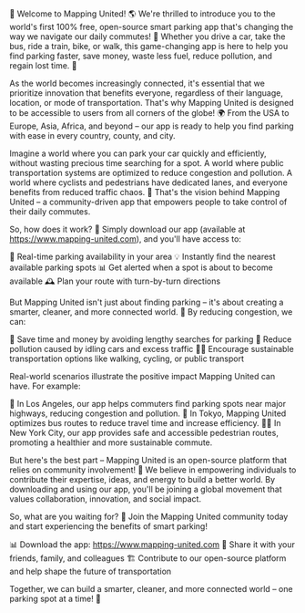 🎉 Welcome to Mapping United! 🌎 We're thrilled to introduce you to the world's first 100% free, open-source smart parking app that's changing the way we navigate our daily commutes! 🚀 Whether you drive a car, take the bus, ride a train, bike, or walk, this game-changing app is here to help you find parking faster, save money, waste less fuel, reduce pollution, and regain lost time. 💪

As the world becomes increasingly connected, it's essential that we prioritize innovation that benefits everyone, regardless of their language, location, or mode of transportation. That's why Mapping United is designed to be accessible to users from all corners of the globe! 🌍 From the USA to Europe, Asia, Africa, and beyond – our app is ready to help you find parking with ease in every country, county, and city.

Imagine a world where you can park your car quickly and efficiently, without wasting precious time searching for a spot. A world where public transportation systems are optimized to reduce congestion and pollution. A world where cyclists and pedestrians have dedicated lanes, and everyone benefits from reduced traffic chaos. 🌈 That's the vision behind Mapping United – a community-driven app that empowers people to take control of their daily commutes.

So, how does it work? 🤔 Simply download our app (available at https://www.mapping-united.com), and you'll have access to:

📍 Real-time parking availability in your area
💡 Instantly find the nearest available parking spots
📊 Get alerted when a spot is about to become available
🕰️ Plan your route with turn-by-turn directions

But Mapping United isn't just about finding parking – it's about creating a smarter, cleaner, and more connected world. 🌟 By reducing congestion, we can:

💸 Save time and money by avoiding lengthy searches for parking
🌿 Reduce pollution caused by idling cars and excess traffic
🏃‍♂️ Encourage sustainable transportation options like walking, cycling, or public transport

Real-world scenarios illustrate the positive impact Mapping United can have. For example:

🚗 In Los Angeles, our app helps commuters find parking spots near major highways, reducing congestion and pollution.
🚌 In Tokyo, Mapping United optimizes bus routes to reduce travel time and increase efficiency.
🏃‍♀️ In New York City, our app provides safe and accessible pedestrian routes, promoting a healthier and more sustainable commute.

But here's the best part – Mapping United is an open-source platform that relies on community involvement! 🤝 We believe in empowering individuals to contribute their expertise, ideas, and energy to build a better world. By downloading and using our app, you'll be joining a global movement that values collaboration, innovation, and social impact.

So, what are you waiting for? 🚀 Join the Mapping United community today and start experiencing the benefits of smart parking!

📊 Download the app: https://www.mapping-united.com
💬 Share it with your friends, family, and colleagues
🏗️ Contribute to our open-source platform and help shape the future of transportation

Together, we can build a smarter, cleaner, and more connected world – one parking spot at a time! 🌟